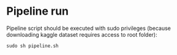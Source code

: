 # Pipeline run
Pipeline script should be executed with sudo privileges (because downloading kaggle dataset requires access to root folder):
```
sudo sh pipeline.sh
```
